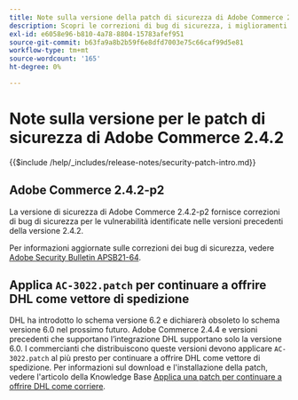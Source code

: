```yaml
---
title: Note sulla versione della patch di sicurezza di Adobe Commerce 2.4.2
description: Scopri le correzioni di bug di sicurezza, i miglioramenti della sicurezza e altri aggiornamenti relativi alla sicurezza inclusi nelle versioni delle patch di sicurezza per Adobe Commerce 2.4.2.
exl-id: e6058e96-b810-4a78-8804-15783afef951
source-git-commit: b63fa9a8b2b59f6e8dfd7003e75c66caf99d5e81
workflow-type: tm+mt
source-wordcount: '165'
ht-degree: 0%

---
```



# Note sulla versione per le patch di sicurezza di Adobe Commerce 2.4.2

{{$include /help/_includes/release-notes/security-patch-intro.md}}

## Adobe Commerce 2.4.2-p2

La versione di sicurezza di Adobe Commerce 2.4.2-p2 fornisce correzioni di bug di sicurezza per le vulnerabilità identificate nelle versioni precedenti della versione 2.4.2.

Per informazioni aggiornate sulle correzioni dei bug di sicurezza, vedere [Adobe Security Bulletin APSB21-64](https://helpx.adobe.com/it/security/products/magento/apsb21-64.html).

## Applica `AC-3022.patch` per continuare a offrire DHL come vettore di spedizione

DHL ha introdotto lo schema versione 6.2 e dichiarerà obsoleto lo schema versione 6.0 nel prossimo futuro. Adobe Commerce 2.4.4 e versioni precedenti che supportano l’integrazione DHL supportano solo la versione 6.0. I commercianti che distribuiscono queste versioni devono applicare `AC-3022.patch` al più presto per continuare a offrire DHL come vettore di spedizione. Per informazioni sul download e l&#39;installazione della patch, vedere l&#39;articolo della Knowledge Base [Applica una patch per continuare a offrire DHL come corriere](https://support.magento.com/hc/en-us/articles/7707818131597-Apply-a-patch-to-continue-offering-DHL-as-shipping-carrier).
